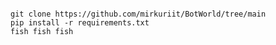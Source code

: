 
```commandline

git clone https://github.com/mirkuriit/BotWorld/tree/main
pip install -r requirements.txt
fish fish fish
```